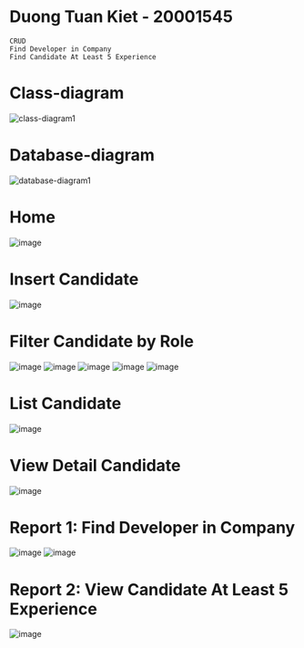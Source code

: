 # Duong Tuan Kiet - 20001545
```
CRUD
Find Developer in Company
Find Candidate At Least 5 Experience
```

# Class-diagram
![class-diagram1](https://github.com/user-attachments/assets/78cacb9a-e0ff-4778-972e-164428bf1e45)

# Database-diagram
![database-diagram1](https://github.com/user-attachments/assets/39cbfe68-1385-4ec8-ae35-137b0e578f8e)

# Home
![image](https://github.com/user-attachments/assets/9d8f959a-58c0-45df-964c-cf90b8c1e4c9)

# Insert Candidate
![image](https://github.com/user-attachments/assets/a5727b1a-7c27-4343-b296-aaceef7e08ed)

# Filter Candidate by Role
![image](https://github.com/user-attachments/assets/4652e04d-14ee-487b-8f81-b9c1dce2a084)
![image](https://github.com/user-attachments/assets/fb7d0505-cd94-4349-b059-d4a1507bacc3)
![image](https://github.com/user-attachments/assets/d1fdaecb-fbf2-4362-ab39-e686cbeb038f)
![image](https://github.com/user-attachments/assets/9261c834-85fe-4399-bd6d-1eec94d4cbd9)
![image](https://github.com/user-attachments/assets/6af15354-e15b-4ce6-a2c9-1b4d12aa86d7)

# List Candidate
![image](https://github.com/user-attachments/assets/9cbf1570-4e73-46c3-8fef-7296e26cdbc4)

# View Detail Candidate
![image](https://github.com/user-attachments/assets/fa5548a7-708b-4bc4-827a-1851b7587a56)

# Report 1: Find Developer in Company
![image](https://github.com/user-attachments/assets/d56997f7-8d30-4cf4-aff0-4cf052347993)
![image](https://github.com/user-attachments/assets/5c927f13-dda1-42a2-8fbf-acc037451655)

# Report 2: View Candidate At Least 5 Experience
![image](https://github.com/user-attachments/assets/e3c400f7-8921-4000-8650-7b92641d989c)
